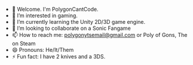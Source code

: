 - 👋 Welcome. I'm PolygonCantCode.
- 👀 I’m interested in gaming.
- 🌱 I’m currently learning the Unity 2D/3D game engine.
- 💞️ I’m looking to collaborate on a Sonic Fangame
- 📫 How to reach me: polygonytsemail@gmail.com or Poly of Gons, The on Steam
- 😄 Pronouns: He/It/Them
- ⚡ Fun fact: I have 2 knives and a 3DS.

<!---
PolygonCantCode/PolygonCantCode is a ✨ special ✨ repository because its `README.md` (this file) appears on your GitHub profile.
You can click the Preview link to take a look at your changes.
--->
